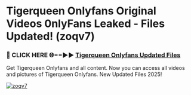 # Tigerqueen Onlyfans Original Videos 0nlyFans Leaked - Files Updated! (zoqv7)

<h3>🔴 CLICK HERE 🌐==►► <a href="https://tinyurl.com/2m67pmp6" rel="nofollow">Tigerqueen Onlyfans Updated Files</a></h3>

Get Tigerqueen Onlyfans and all content. Now you can access all videos and pictures of Tigerqueen Onlyfans. New Updated Files 2025!

[![zoqv7](https://i.imgur.com/H4QAA4z.gif)](https://tinyurl.com/2m67pmp6)